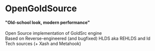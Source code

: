 # OpenGoldSource
#### "Old-school look, modern performance"

Open Source implementation of GoldSrc engine  
Based on Reverse-engineered (and bugfixed) HLDS aka REHLDS and Id Tech sources (+ Xash and Metahook)